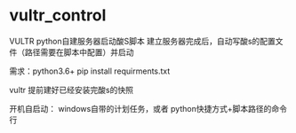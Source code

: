 # vultr_control
VULTR python自建服务器启动酸S脚本
建立服务器完成后，自动写酸s的配置文件（路径需要在脚本中配置）并启动

需求：python3.6+
pip install requirments.txt

vultr 提前建好已经安装完酸s的快照

开机自启动： windows自带的计划任务，或者 python快捷方式+脚本路径的命令行

